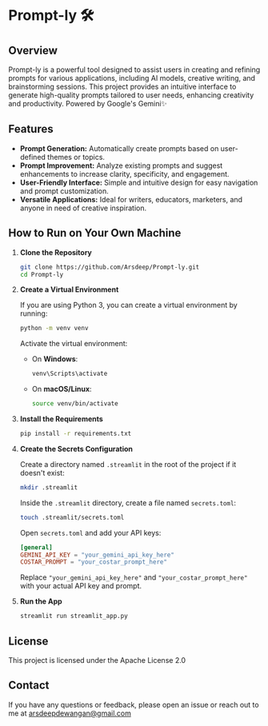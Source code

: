 # Prompt-ly 🛠️

## Overview

Prompt-ly is a powerful tool designed to assist users in creating and refining prompts for various applications, including AI models, creative writing, and brainstorming sessions. This project provides an intuitive interface to generate high-quality prompts tailored to user needs, enhancing creativity and productivity. Powered by Google's Gemini✨

<!-- [![Open in Streamlit](https://static.streamlit.io/badges/streamlit_badge_black_white.svg)](https://)) -->

## Features

- **Prompt Generation:** Automatically create prompts based on user-defined themes or topics.
- **Prompt Improvement:** Analyze existing prompts and suggest enhancements to increase clarity, specificity, and engagement.
- **User-Friendly Interface:** Simple and intuitive design for easy navigation and prompt customization.
- **Versatile Applications:** Ideal for writers, educators, marketers, and anyone in need of creative inspiration.

## How to Run on Your Own Machine

1. **Clone the Repository**

   ```bash
   git clone https://github.com/Arsdeep/Prompt-ly.git
   cd Prompt-ly
   ```

2. **Create a Virtual Environment**

   If you are using Python 3, you can create a virtual environment by running:

   ```bash
   python -m venv venv
   ```

   Activate the virtual environment:

   - On **Windows**:

     ```bash
     venv\Scripts\activate
     ```

   - On **macOS/Linux**:

     ```bash
     source venv/bin/activate
     ```

3. **Install the Requirements**

   ```bash
   pip install -r requirements.txt
   ```

4. **Create the Secrets Configuration**

   Create a directory named `.streamlit` in the root of the project if it doesn't exist:

   ```bash
   mkdir .streamlit
   ```

   Inside the `.streamlit` directory, create a file named `secrets.toml`:

   ```bash
   touch .streamlit/secrets.toml
   ```

   Open `secrets.toml` and add your API keys:

   ```toml
   [general]
   GEMINI_API_KEY = "your_gemini_api_key_here"
   COSTAR_PROMPT = "your_costar_prompt_here"
   ```

   Replace `"your_gemini_api_key_here"` and `"your_costar_prompt_here"` with your actual API key and prompt.

5. **Run the App**

   ```bash
   streamlit run streamlit_app.py
   ```

## License

This project is licensed under the Apache License 2.0

## Contact

If you have any questions or feedback, please open an issue or reach out to me at arsdeepdewangan@gmail.com
